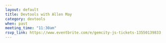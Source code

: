 ```yaml
---
layout: default
title: Devtools with Allen May
category: devtools
when: past
meeting_time: "11:30am"
rsvp_link: https://www.eventbrite.com/e/gemcity-js-tickets-13550139833
---
```

